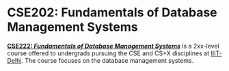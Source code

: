 # CSE202: Fundamentals of Database Management Systems

**<a href="https://techtree.iiitd.edu.in/viewDescription/filename?=CSE202">CSE222: *Fundamentals of Database Management Systems*</a>** is a 2xx-level course offered to undergrads pursuing the CSE and CS+X disciplines at <a href="https://iiitd.ac.in/">IIIT-Delhi</a>. The course focuses on the database management systems.
